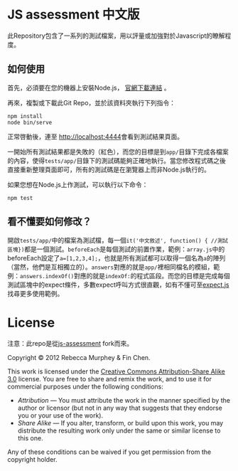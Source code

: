 # JS assessment 中文版

此Repository包含了一系列的測試檔案，用以評量或加強對於Javascript的瞭解程度。

## 如何使用
首先，必須要在您的機器上安裝Node.js，
[官網下載連結](http://nodejs.org/#download) 。

再來，複製或下載此Git Repo，並於該資料夾執行下列指令：

    npm install
    node bin/serve

正常啓動後，連至
[http://localhost:4444](http://localhost:4444)會看到測試結果頁面。

一開始所有測試結果都是失敗的（紅色），而您的目標是到`app/`目錄下完成各檔案的內容，使得`tests/app/`目錄下的測試碼能夠正確地執行。當您修改程式碼之後直接重新整理頁面即可，所有的測試碼是在瀏覽器上而非Node.js執行的。

如果您想在Node.js上作測試，可以執行以下命令：

    npm test



## 看不懂要如何修改？

開啟`tests/app/`中的檔案為測試檔，每一個`it('中文敘述', function() { //測試區塊})`都是一個測試。`beforeEach`是每個測試的前置作業，範例：`array.js`中的beforeEach設定了`a=[1,2,3,4];`，也就是所有測試都可以取得一個名為`a`的陣列（當然，他們是互相獨立的）。`answers`對應的就是`app/`裡相同檔名的模組，範例：`answers.indexOf()`對應的就是`indexOf:`的程式區段。而您的目標是完成每個測試區塊中的expect條件，多數expect呼叫方式很直觀，如有不懂可至[expect.js](https://github.com/LearnBoost/expect.js/blob/master/README.md)找尋更多使用範例。


# License
注意：此repo是從[js-assessment](https://github.com/rmurphey/js-assessment) fork而來。

Copyright &copy; 2012 Rebecca Murphey & Fin Chen.

This work is licensed under the [Creative Commons Attribution-Share Alike 3.0](http://creativecommons.org/licenses/by-sa/3.0/)
license. You are free to share and remix the work, and to use it for commercial
purposes under the following conditions:

- *Attribution* — You must attribute the work in the manner specified by the
  author or licensor (but not in any way that suggests that they endorse you or
  your use of the work).
- *Share Alike* — If you alter, transform, or build upon this work, you may
  distribute the resulting work only under the same or similar license to this
  one.

Any of these conditions can be waived if you get permission from the copyright
holder.
